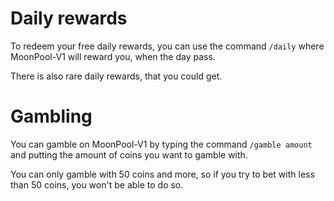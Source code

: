 # Daily rewards
To redeem your free daily rewards, you can use the command `/daily` where MoonPool-V1 will reward you, when the day pass.

There is also rare daily rewards, that you could get.

# Gambling
You can gamble on MoonPool-V1 by typing the command `/gamble amount` and putting the amount of coins you want to gamble with.

You can only gamble with 50 coins and more, so if you try to bet with less than 50 coins, you won't be able to do so.
